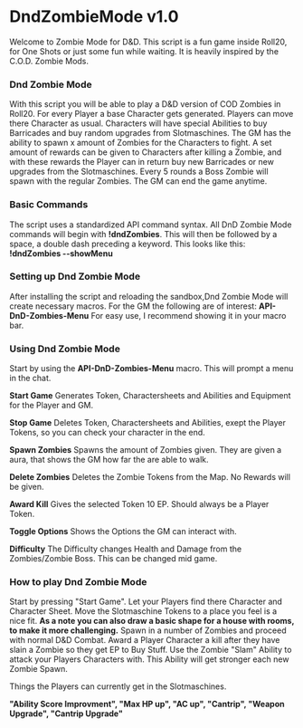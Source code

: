 # DndZombieMode v1.0

Welcome to Zombie Mode for D&D. This script is a fun game inside Roll20, for One Shots or just some fun while waiting. It is heavily inspired by the C.O.D. Zombie Mods.

### Dnd Zombie Mode
With this script you will be able to play a D&D version of COD Zombies in Roll20. 
For every Player a base Character gets generated. Players can move there Character as usual. Characters will have special Abilities to buy Barricades and buy random upgrades from Slotmaschines. The GM has the ability to spawn x amount of Zombies for the Characters to fight. A set amount of rewards can be given to Characters after killing a Zombie, and with these rewards the Player can in return buy new Barricades or new upgrades from the Slotmaschines.
Every 5 rounds a Boss Zombie will spawn with the regular Zombies. The GM can end the game anytime.

### Basic Commands
The script uses a standardized API command syntax. All DnD Zombie Mode commands will begin with **!dndZombies**. This will then be followed by a space, a double dash preceding a keyword. This looks like this:
**!dndZombies --showMenu**

### Setting up Dnd Zombie Mode
After installing the script and reloading the sandbox,Dnd Zombie Mode will create necessary macros. For the GM the following are of interest:
**API-DnD-Zombies-Menu**
For easy use, I recommend showing it in your macro bar.

### Using Dnd Zombie Mode
Start by using the **API-DnD-Zombies-Menu** macro. This will prompt a menu in the chat.

**Start Game**
Generates Token, Charactersheets and Abilities and Equipment for the Player and GM.

**Stop Game**
Deletes Token, Charactersheets and Abilities, exept the Player Tokens, so you can check your character in the end.

**Spawn Zombies**
Spawns the amount of Zombies given. They are given a aura, that shows the GM how far the are able to walk.

**Delete Zombies**
Deletes the Zombie Tokens from the Map. No Rewards will be given.

**Award Kill**
Gives the selected Token 10 EP. Should always be a Player Token.

**Toggle Options**
Shows the Options the GM can interact with.

**Difficulty**
The Difficulty changes Health and Damage from the Zombies/Zombie Boss. This can be changed mid game.

### How to play Dnd Zombie Mode
Start by pressing "Start Game". Let your Players find there Character and Character Sheet. Move the Slotmaschine Tokens to a place you feel is a nice fit.
**As a note you can also draw a basic shape for a house with rooms, to make it more challenging.**
Spawn in a number of Zombies and proceed with normal D&D Combat. Award a Player Character a kill after they have slain a Zombie so they get EP to Buy Stuff.
Use the Zombie "Slam" Ability to attack your Players Characters with. This Ability will get stronger each new Zombie Spawn.

Things the Players can currently get in the Slotmaschines.

**"Ability Score Improvment", "Max HP up", "AC up", "Cantrip", "Weapon Upgrade", "Cantrip Upgrade"**





